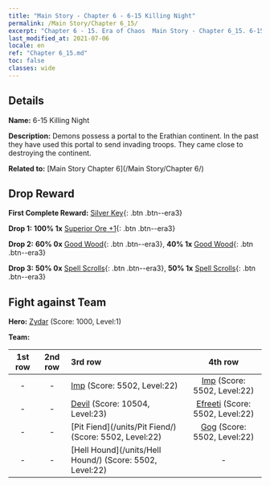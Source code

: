 ```yaml
---
title: "Main Story - Chapter 6 - 6-15 Killing Night"
permalink: /Main Story/Chapter 6_15/
excerpt: "Chapter 6 - 15. Era of Chaos  Main Story - Chapter 6_15. 6-15 Killing Night"
last_modified_at: 2021-07-06
locale: en
ref: "Chapter 6_15.md"
toc: false
classes: wide
---
```


## Details

 **Name:** 6-15 Killing Night

 **Description:** Demons possess a portal to the Erathian continent. In the past they have used this portal to send invading troops. They came close to destroying the continent.

 **Related to:** [Main Story Chapter 6](/Main Story/Chapter 6/)

## Drop Reward

 **First Complete Reward:** [Silver Key](/Items/con_693/){: .btn .btn--era3}

 **Drop 1:** **100% 1x** [Superior Ore +1](/Items/mat_19/){: .btn .btn--era3}

 **Drop 2:** **60% 0x** [Good Wood](/Items/mat_13/){: .btn .btn--era3}, **40% 1x** [Good Wood](/Items/mat_13/){: .btn .btn--era3}

 **Drop 3:** **50% 0x** [Spell Scrolls](/Items/con_694/){: .btn .btn--era3}, **50% 1x** [Spell Scrolls](/Items/con_694/){: .btn .btn--era3}


## Fight against Team
 **Hero:** [Zydar](/heroes/Zydar/) (Score: 1000, Level:1)

 **Team:**


  | 1st row | 2nd row | 3rd row | 4th row |
  |:----:|:----:|:----|:----:|
  | - | - | [Imp](/units/Imp/) (Score: 5502, Level:22)  | [Imp](/units/Imp/) (Score: 5502, Level:22)  |
  | - | - | [Devil](/units/Devil/) (Score: 10504, Level:23)  | [Efreeti](/units/Efreeti/) (Score: 5502, Level:22)  |
  | - | - | [Pit Fiend](/units/Pit Fiend/) (Score: 5502, Level:22)  | [Gog](/units/Gog/) (Score: 5502, Level:22)  |
  | - | - | [Hell Hound](/units/Hell Hound/) (Score: 5502, Level:22)  | - |


